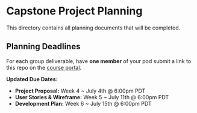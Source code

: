 # Capstone Project Planning

This directory contains all planning documents that will be completed.


## Planning Deadlines

For each group deliverable, have **one member** of your pod submit a link to this repo on the [course portal](https://courses.codepath.org/courses/summer_internship_for_tech_excellence/).


**Updated Due Dates:**

* **Project Proposal:** Week 4 ~ July 4th @ 6:00pm PDT
* **User Stories & Wireframe:** Week 5 ~ July 11th @ 6:00pm PDT 
* **Development Plan:** Week 6 ~ July 15th @ 6:00pm PDT
